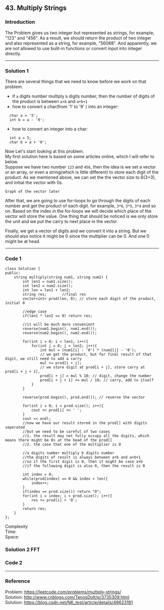 ## 43. Multiply Strings

### Introduction

The Problem gives us two integer but represented as strings, for example, "123" and "456". As a result, we should return the product of two integer and also represented as a string, for example, "56088". And apparently, we are not allowed to use bulit-in functions or convert input into integer directly.

------
### Solution 1

There are several things that we need to know before we work on that problem.
* if `a` digits number multiply `b` digits number, then the number of digits of the product is between `a+b` and `a+b+1`
* how to convert a char(from '1' to '9' ) into an integer:  
```
  char a = '5';  
  int b = a - '0';
```
* how to convert an integer into a char:
```
  int a = 5;
  char b = a + '0';
```
Now Let's start looking at this problem.  
My first solution here is based on some articles online, which I will refer to below.  
Suppose we have two number `123` and `456`, then the idea is we set a vector or an array, or even a string(which is little different) to store each digit of the product. As we mentioned above, we can set the the vector size to 6(3+3), and initial the vector with 0s.
```
Graph of the vector later
```
After that, we are going to use for-loops to go through the digits of each number and get the product of each digit. for example, `3*6`, `3*5`, `3*4` and so on. Based on the index in the for-loops we will decide which place of the vector will store the value. One thing that should be noticed is we only store the unit and we put the carry to next place in the vector.

Finally, we get a vector of digits and we convert it into a string. But we should also notice it might be 0 since the multiplier can be 0. And one 0 might be at head.

------
### Code 1

```
class Solution {
public:
    string multiply(string num1, string num2) {
        int len1 = num1.size();
        int len2 = num2.size();
        int len = len1 + len2;
        string res;       //final res
        vector<int> prod(len, 0); // store each digit of the product, initial 0
        
        //edge case
        if(len1 * len2 == 0) return res;
        
        //it will be much more convenient
        reverse(num1.begin(), num1.end());
        reverse(num2.begin(), num2.end());
        
        for(int i = 0; i < len1; i++){
            for(int j = 0; j < len2; j++){
                int mul = (num1[i] - '0') * (num2[j] - '0');
                // we get the product, but for final result of that digit, we still need to add a carry
                mul += prod[i + j];
                // we store digit at prod[i + j], store carry at prod[i + j + 1], 
                prod[i + j] = mul % 10; // digit, change the number
                prod[i + j + 1] += mul / 10; // carry, add to itself
            }
        }
        
        reverse(prod.begin(), prod.end()); // reverse the vector
        
        for(int i = 0; i < prod.size(); i++){
            cout << prod[i] << ' ';
        }
        cout << endl;
        //now we have our result stored in the prod[] with digits seperated
        //but we need to be careful of two cases
        //1. the result may not fully occupy all the digits, which means there might be 0s at the head of the prod[]
        //2. the case that one of the multiplier is 0
        
        //a digits number multiply b digits number
        //the digits of result is always between a+b and a+b+1
        //so if the first digit is 0, then it might be case a+b
        //if the following digit is also 0, then the result is 0
        
        int index = 0;        
        while(prod[index] == 0 && index < len){
            index++;
        }
        if(index == prod.size()) return "0";
        for(int i = index; i < prod.size(); i++){
            res += prod[i] + '0';
        }
        return res;
    }
};

```
Complexity  
Time:  
Space:

### Solution 2 FFT

### Code 2

------
### Reference
Problem: https://leetcode.com/problems/multiply-strings/  
Solution: http://www.cnblogs.com/TenosDoIt/p/3735309.html  
Solution: https://blog.csdn.net/NK_test/article/details/49623191
